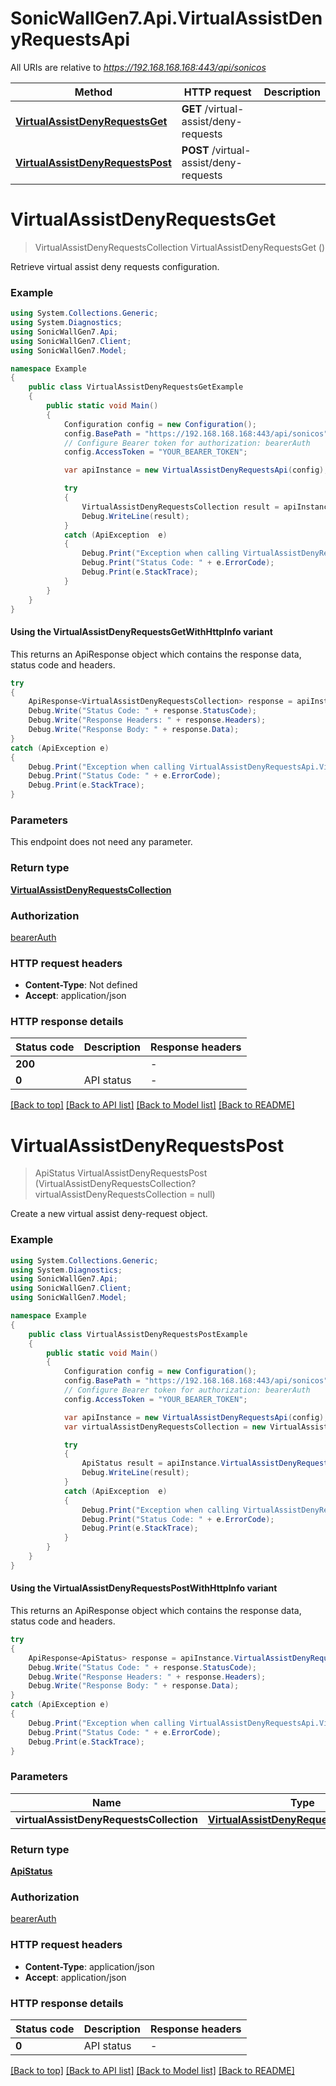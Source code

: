# SonicWallGen7.Api.VirtualAssistDenyRequestsApi

All URIs are relative to *https://192.168.168.168:443/api/sonicos*

| Method | HTTP request | Description |
|--------|--------------|-------------|
| [**VirtualAssistDenyRequestsGet**](VirtualAssistDenyRequestsApi.md#virtualassistdenyrequestsget) | **GET** /virtual-assist/deny-requests |  |
| [**VirtualAssistDenyRequestsPost**](VirtualAssistDenyRequestsApi.md#virtualassistdenyrequestspost) | **POST** /virtual-assist/deny-requests |  |

<a id="virtualassistdenyrequestsget"></a>
# **VirtualAssistDenyRequestsGet**
> VirtualAssistDenyRequestsCollection VirtualAssistDenyRequestsGet ()



Retrieve virtual assist deny requests configuration.

### Example
```csharp
using System.Collections.Generic;
using System.Diagnostics;
using SonicWallGen7.Api;
using SonicWallGen7.Client;
using SonicWallGen7.Model;

namespace Example
{
    public class VirtualAssistDenyRequestsGetExample
    {
        public static void Main()
        {
            Configuration config = new Configuration();
            config.BasePath = "https://192.168.168.168:443/api/sonicos";
            // Configure Bearer token for authorization: bearerAuth
            config.AccessToken = "YOUR_BEARER_TOKEN";

            var apiInstance = new VirtualAssistDenyRequestsApi(config);

            try
            {
                VirtualAssistDenyRequestsCollection result = apiInstance.VirtualAssistDenyRequestsGet();
                Debug.WriteLine(result);
            }
            catch (ApiException  e)
            {
                Debug.Print("Exception when calling VirtualAssistDenyRequestsApi.VirtualAssistDenyRequestsGet: " + e.Message);
                Debug.Print("Status Code: " + e.ErrorCode);
                Debug.Print(e.StackTrace);
            }
        }
    }
}
```

#### Using the VirtualAssistDenyRequestsGetWithHttpInfo variant
This returns an ApiResponse object which contains the response data, status code and headers.

```csharp
try
{
    ApiResponse<VirtualAssistDenyRequestsCollection> response = apiInstance.VirtualAssistDenyRequestsGetWithHttpInfo();
    Debug.Write("Status Code: " + response.StatusCode);
    Debug.Write("Response Headers: " + response.Headers);
    Debug.Write("Response Body: " + response.Data);
}
catch (ApiException e)
{
    Debug.Print("Exception when calling VirtualAssistDenyRequestsApi.VirtualAssistDenyRequestsGetWithHttpInfo: " + e.Message);
    Debug.Print("Status Code: " + e.ErrorCode);
    Debug.Print(e.StackTrace);
}
```

### Parameters
This endpoint does not need any parameter.
### Return type

[**VirtualAssistDenyRequestsCollection**](VirtualAssistDenyRequestsCollection.md)

### Authorization

[bearerAuth](../README.md#bearerAuth)

### HTTP request headers

 - **Content-Type**: Not defined
 - **Accept**: application/json


### HTTP response details
| Status code | Description | Response headers |
|-------------|-------------|------------------|
| **200** |  |  -  |
| **0** | API status |  -  |

[[Back to top]](#) [[Back to API list]](../README.md#documentation-for-api-endpoints) [[Back to Model list]](../README.md#documentation-for-models) [[Back to README]](../README.md)

<a id="virtualassistdenyrequestspost"></a>
# **VirtualAssistDenyRequestsPost**
> ApiStatus VirtualAssistDenyRequestsPost (VirtualAssistDenyRequestsCollection? virtualAssistDenyRequestsCollection = null)



Create a new virtual assist deny-request object.

### Example
```csharp
using System.Collections.Generic;
using System.Diagnostics;
using SonicWallGen7.Api;
using SonicWallGen7.Client;
using SonicWallGen7.Model;

namespace Example
{
    public class VirtualAssistDenyRequestsPostExample
    {
        public static void Main()
        {
            Configuration config = new Configuration();
            config.BasePath = "https://192.168.168.168:443/api/sonicos";
            // Configure Bearer token for authorization: bearerAuth
            config.AccessToken = "YOUR_BEARER_TOKEN";

            var apiInstance = new VirtualAssistDenyRequestsApi(config);
            var virtualAssistDenyRequestsCollection = new VirtualAssistDenyRequestsCollection?(); // VirtualAssistDenyRequestsCollection? |  (optional) 

            try
            {
                ApiStatus result = apiInstance.VirtualAssistDenyRequestsPost(virtualAssistDenyRequestsCollection);
                Debug.WriteLine(result);
            }
            catch (ApiException  e)
            {
                Debug.Print("Exception when calling VirtualAssistDenyRequestsApi.VirtualAssistDenyRequestsPost: " + e.Message);
                Debug.Print("Status Code: " + e.ErrorCode);
                Debug.Print(e.StackTrace);
            }
        }
    }
}
```

#### Using the VirtualAssistDenyRequestsPostWithHttpInfo variant
This returns an ApiResponse object which contains the response data, status code and headers.

```csharp
try
{
    ApiResponse<ApiStatus> response = apiInstance.VirtualAssistDenyRequestsPostWithHttpInfo(virtualAssistDenyRequestsCollection);
    Debug.Write("Status Code: " + response.StatusCode);
    Debug.Write("Response Headers: " + response.Headers);
    Debug.Write("Response Body: " + response.Data);
}
catch (ApiException e)
{
    Debug.Print("Exception when calling VirtualAssistDenyRequestsApi.VirtualAssistDenyRequestsPostWithHttpInfo: " + e.Message);
    Debug.Print("Status Code: " + e.ErrorCode);
    Debug.Print(e.StackTrace);
}
```

### Parameters

| Name | Type | Description | Notes |
|------|------|-------------|-------|
| **virtualAssistDenyRequestsCollection** | [**VirtualAssistDenyRequestsCollection?**](VirtualAssistDenyRequestsCollection?.md) |  | [optional]  |

### Return type

[**ApiStatus**](ApiStatus.md)

### Authorization

[bearerAuth](../README.md#bearerAuth)

### HTTP request headers

 - **Content-Type**: application/json
 - **Accept**: application/json


### HTTP response details
| Status code | Description | Response headers |
|-------------|-------------|------------------|
| **0** | API status |  -  |

[[Back to top]](#) [[Back to API list]](../README.md#documentation-for-api-endpoints) [[Back to Model list]](../README.md#documentation-for-models) [[Back to README]](../README.md)

